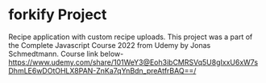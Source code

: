 # forkify Project

Recipe application with custom recipe uploads.
This project was a part of the Complete Javascript Course 2022 from Udemy by Jonas Schmedtmann.
Course link below-
https://www.udemy.com/share/101WeY3@Eoh3ibCMRSVq5U8gIxxU6xW7sDhmLE6wDOtOHLX8PAN-ZnKa7qYnBdn_preAtfrBAQ==/
